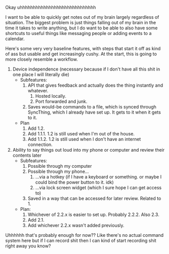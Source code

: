Okay uhhhhhhhhhhhhhhhhhhhhhhhhhhhhh

I want to be able to quickly get notes out of my brain largely regardless of situation. The biggest problem is just things falling out of my brain in the time it takes to write anything, but I do want to be able to also have some shortcuts to useful things like messaging people or adding events to a calendar.

Here's some very very baseline features, with steps that start it off as kind of ass but usable and get increasingly cushy. At the start, this is going to more closely resemble a workflow.
1. Device independence (necessary because if I don't have all this shit in one place I will literally die) 
	- Subfeatures:
		1. API that gives feedback and actually does the thing instantly and whatever.
			1. Hosted locally.
			2. Port forwarded and junk.
		2. Saves would-be commands to a file, which is synced through SyncThing, which I already have set up. It gets to it when it gets to it.
	- Plan
		1. Add 1.2.
		2. Add 1.1.1. 1.2 is still used when I'm out of the house.
		3. Add 1.1.2. 1.2 is still used when I don't have an internet connection.
2. Ability to say things out loud into my phone or computer and review their contents later
	- Subfeatures:
		1. Possible through my computer
		2. Possible through my phone...
			1. ...via a hotkey (if I have a keyboard or something. or maybe I could bind the power button to it. idk)
			2. ...via lock screen widget (which I sure hope I can get access to)
		3. Saved in a way that can be accessed for later review. Related to 1.
	- Plan:
		1. Whichever of 2.2.x is easier to set up. Probably 2.2.2. Also 2.3.
		2. Add 2.1.
		3. Add whichever 2.2.x wasn't added previously.

Uhhhhhh that's probably enough for now?? Like there's no actual command system here but if I can record shit then I can kind of start recording shit right away you know?